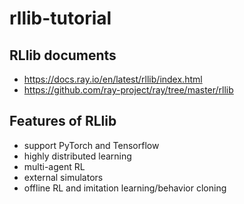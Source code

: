 # rllib-tutorial

## RLlib documents
- https://docs.ray.io/en/latest/rllib/index.html
- https://github.com/ray-project/ray/tree/master/rllib

## Features of RLlib
- support PyTorch and Tensorflow
- highly distributed learning
- multi-agent RL
- external simulators
- offline RL and imitation learning/behavior cloning
